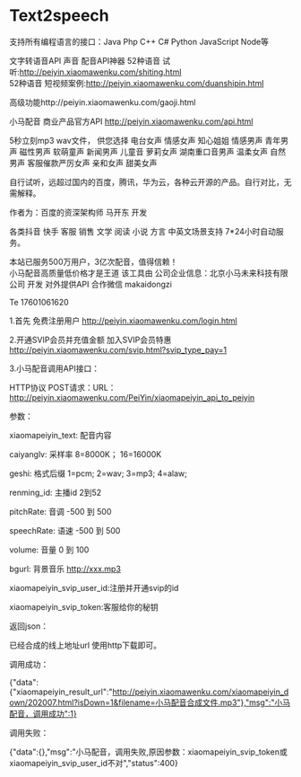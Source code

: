 # Text2speech
支持所有编程语言的接口：Java Php C++ C# Python JavaScript Node等<br/>

文字转语音API 声音 配音API神器  52种语音 试听:http://peiyin.xiaomawenku.com/shiting.html 
<br/>
52种语音 短视频案例:http://peiyin.xiaomawenku.com/duanshipin.html
<br/>

高级功能http://peiyin.xiaomawenku.com/gaoji.html

小马配音 商业产品官方API http://peiyin.xiaomawenku.com/api.html <br/>

5秒立刻mp3 wav文件， 供您选择 电台女声 情感女声 知心姐姐 情感男声 青年男声 磁性男声 软萌童声 新闻男声 儿童音 萝莉女声 湖南重口音男声 温柔女声 自然男声 客服催款严厉女声 亲和女声 甜美女声<br/>

自行试听，远超过国内的百度，腾讯，华为云，各种云开源的产品。自行对比，无需解释。<br/>

作者为：百度的资深架构师 马开东 开发<br/>

各类抖音 快手 客服 销售 文学 阅读 小说 方言 中英文场景支持 7*24小时自动服务。<br/>

本站已服务500万用户，3亿次配音，值得信赖！<br/> 小马配音高质量低价格才是王道 该工具由 公司企业信息：北京小马未来科技有限公司 开发 对外提供API 合作微信 makaidongzi

Te 17601061620



1.首先 免费注册用户 http://peiyin.xiaomawenku.com/login.html <br/>

2.开通SVIP会员并充值金额 加入SVIP会员特惠 http://peiyin.xiaomawenku.com/svip.html?svip_type_pay=1<br/>

3.小马配音调用API接口：<br/>

HTTP协议 POST请求：URL：http://peiyin.xiaomawenku.com/PeiYin/xiaomapeiyin_api_to_peiyin<br/>

参数：<br/>

xiaomapeiyin_text: 配音内容<br/>

caiyanglv: 采样率 8=8000K； 16=16000K<br/>

geshi: 格式后缀 1=pcm; 2=wav; 3=mp3; 4=alaw;<br/>

renming_id: 主播id 2到52<br/>

pitchRate: 音调 -500 到 500<br/>

speechRate: 语速 -500 到 500<br/>

volume: 音量 0 到 100<br/>

bgurl: 背景音乐 http://xxx.mp3<br/>

xiaomapeiyin_svip_user_id:注册并开通svip的id<br/>

xiaomapeiyin_svip_token:客服给你的秘钥<br/>

返回json：<br/>

已经合成的线上地址url 使用http下载即可。<br/>

调用成功：<br/>

{"data":{"xiaomapeiyin_result_url":"http://peiyin.xiaomawenku.com/xiaomapeiyin_down/202007.html?isDown=1&filename=小马配音合成文件.mp3"},"msg":"小马配音，调用成功":1}<br/>

调用失败：<br/>

{"data":{},"msg":"小马配音，调用失败,原因参数：xiaomapeiyin_svip_token或xiaomapeiyin_svip_user_id不对","status":400}<br/>
